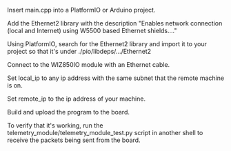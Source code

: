 Insert main.cpp into a PlatformIO or Arduino project.

Add the Ethernet2 library with the description "Enables network connection (local and Internet) using W5500 based Ethernet shields...."

Using PlatformIO, search for the Ethernet2 library and import it to your project so that it's under ./pio/libdeps/.../Ethernet2

Connect to the WIZ850IO module with an Ethernet cable.

Set local_ip to any ip address with the same subnet that the remote machine is on.

Set remote_ip to the ip address of your machine.

Build and upload the program to the board.

To verify that it's working, run the telemetry_module/telemetry_module_test.py script in another shell to receive the packets being sent from the board.
